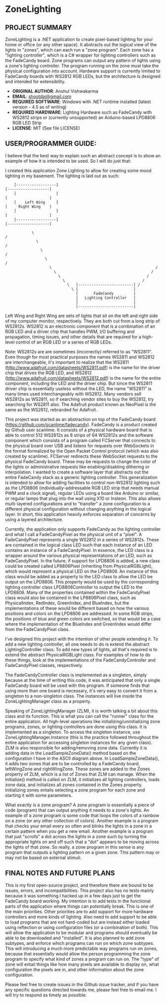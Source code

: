 ﻿# ZoneLighting

## PROJECT SUMMARY

ZoneLighting is a .NET application to create pixel-based lighting for your home or office (or any other space). It abstracts out the logical view of the lights in "zones", which can each run a "zone program". Each zone has a "lighting controller", which is a C# wrapper for lighting controllers such as the FadeCandy board. Zone programs can output any pattern of lights using a zone's lighting controller. The program running on the zone must take the physical configuration into account. Hardware support is currently limited to FadeCandy boards with WS2812 RGB LEDs, but the architecture is designed and intended for extensibility.


* **ORIGINAL AUTHOR**: Anshul Vishwakarma
* **EMAIL**: shootdaj@gmail.com
* **REQUIRED SOFTWARE**: Windows with .NET runtime installed (latest version - 4.5 as of writing)
* **REQUIRED HARDWARE**: Lighting Hardware such as FadeCandy with WS2812 strips or (currently unsupported) an Arduino-based LPD8806 RGB LED Strip
* **LICENSE**: MIT (See file LICENSE)


## USER/PROGRAMMER GUIDE:

I believe that the best way to explain such an abstract concept is to show an example of how it is intended to be used. So I will do just that:

I created this application Zone Lighting to allow for creating some mood lighting in my basement. The lighting is laid out as such:



		[------------------]												[-------------------]
		[                  ]												[					]
		[    Left Wing     ]												[	  Right Wing	]
		[                  ]												[					]
		[------------------]												[-------------------]

				\																/
				  \															  /	
					\														/
					  \													  /	
						\												/
						  \											  /
							\										/
							  \									  /
								\	[-------------------------] /
								  \	[						  ]
									[		FadeCandy 		  ]
									[	Lighting Controller   ]
									[						  ]
									[-------------------------]



Left Wing and Right Wing are sets of lights that sit on the left and right side of my computer monitor, respectively. They are both cut from a long strip of WS2812s. WS2812 is an electronic component that is a combination of an RGB LED and a driver chip that handles PWM, I/O buffering and propagation, timing issues, and other details that are required for a high-level control of an RGB LED or a series of RGB LEDs. 

Note: WS2812s are are sometimes (incorrectly) referred to as "WS2811". Even though for most practical purposes the names WS2811 and WS2812 are interchangeable, it's important to realize that the WS2811 (http://www.adafruit.com/datasheets/WS2811.pdf) is the name for the driver chip that drives the RGB LED, and WS2812 (http://www.adafruit.com/datasheets/WS2812.pdf) is the name for the entire component, including the LED and the driver chip. But since the WS2811 driver chip is essentially useless without the LED, the name "WS2811" is many times used interchangeably with WS2812. Many vendors sell WS2812s as WS2811, so if searching vendor sites to buy the WS2812, try searching for WS2811 also. The Adafruit product known as NeoPixel is the same as the WS2812, rebranded for Adafruit.

This project was started as an abstraction on top of the FadeCandy board (https://github.com/scanlime/fadecandy). FadeCandy is a product created by Github user scanlime. It consists of a physical hardware board that is able to control 512 WS2812s as 8 strips of 64 WS2812s and the software component which consists of a program called FCServer that connects to the physical board over USB and listens for requests over WebSockets in the format formalized by the Open Packet Control protocol (which was also created by scanlime). FCServer redirects these WebSocket requests to the physical FadeCandy board. These may be requests to change the color of the lights or administrative requests like enabling/disabling dithering or interpolation. I wanted to create a software layer that abstracts out the entire FadeCandy stack as a generic lighting controller. This generalization is intended to allow for adding facilities to control non-WS2812 lighting such as the LPD8806 (individually-addressable RGB LED strip that needs manual PWM and a clock signal), regular LEDs using a board like Arduino or similar, or regular lamps that plug into the wall using X10 or Insteon. This also allows multi-layered configurations and to "transfer" a zone configuration to a different physical configuration without changing anything in the logical layer. In short, this application heavily enforces separation of concerns by using a layered architecture.

Currently, the application only supports FadeCandy as the lighting controller and what I call a FadeCandyPixel as the physical unit of a "pixel". A FadeCandyPixel represents a single WS2812 in a series of WS2812s. These are contained in the logical class LED such that each instance of an LED contains an instance of a FadeCandyPixel. In essence, the LED class is a wrapper around the various physical representations of an LED, such as FadeCandyPixel. In the future, if support for LPD8806 is added, a new class could be created called LP8806Pixel (inheriting from PhysicalRGBLight), which would represent a physical LED on the LPD8806. An instance of this class would be added as a property to the LED class to allow the LED be output on the LPD8806. This property would be used by the corresponding lighting controller class LPD8806Controller to output the LED to the LPD8806. Many of the properties contained within the FadeCandyPixel class would also be contained in the LP8806Pixel class, such as PhysicalIndex, RedIndex, GreenIndex, and BlueIndex, but the implementations of these would be different based on how the various positions and colors on the LPD8806 are addressed. In some RGB strips, the positions of blue and green colors are switched, so that would be a case where the implementation of the BlueIndex and GreenIndex would differ from the FadeCandyPixel class.

I've designed this project with the intention of other people extending it. To add a new lighting controller, all one needs to do is extend the abstract LightingController class. To add new types of lights, all that's required is to extend the abstract PhysicalRGBLight class. For examples of how to do these things, look at the implementations of the FadeCandyController and FadeCandyPixel classes, respectively.

The FadeCandyController class is implemented as a singleton, simply because at the time of writing this code, it was anticipated that only a single FadeCandy board will be used with this program. If someone finds that using more than one board is necessary, it's very easy to convert it from a singleton to a non-singleton class. The instances will live inside the ZoneLightingManager class as a property.

Speaking of ZoneLightingManager (ZLM), it is worth talking a bit about this class and its function. This is what you can call the "runner" class for the entire application. All high-level operations like initializing/uninitializing zone programs, zones, or lighting controllers are done using this class. It is implemented as a singleton. To access the singleton instance, use ZoneLightingManager.Instance (this is the practice followed throughout the entire application for accessing singleton instances for any given class). ZLM is also responsible for adding/removing zone data. Currently it is adding data in the LoadSampleZoneData() method based on the configuration I have in the ASCII diagram above. In LoadSampleZoneData(), it adds two zones that are to be controlled by a FadeCandy board, leftWingZone and rightWingZone. These zones are added to the Zones property of ZLM, which is a list of Zones that ZLM can manage. When the Initialize() method is called on ZLM, it initializes all lighting controllers, loads zone data, and initializes all zones contained in the Zones property. Initializing zones entails selecting a zone program for each zone and starting it with some parameters.

What exactly is a zone program? A zone program is essentially a piece of code (program) that can output anything it needs to a zone's lights. An example of a zone program is some code that loops the colors of a rainbow on a zone (or any other collection of colors). Another example is a program that checks your email every so often and blinks the lights in a zone in a certain pattern when you get a new email. Another example is a program that just "scrolls" a dot across the lights in a zone such by turning the appropriate lights on and off such that a "dot" appears to be moving across the lights of that zone. So really, a zone program in this sense is any program that outputs a lighting pattern on a given zone. This pattern may or may not be based on external stimuli.

## FINAL NOTES AND FUTURE PLANS

This is my first open-source project, and therefore there are bound to be issues, errors, and incompatibilities. This project also has no tests mainly because it was something I hacked up in a few days just to get the FadeCandy board working. My intention is to add tests in the functional parts of the application where things can potentially break. This is one of the main priorities. Other priorities are to add support for more hardware controllers and more kinds of lighting. Also need to add support to be able to load programs that are not hard-coded but are instead either loaded using reflection or using configuration files (or a combination of both). This will allow the application to be modular and programs should eventually be able to be downloaded and "installed". It is also planned to add zone subtypes, and enforce which programs can run on which zone subtypes. This will introducing a much more predictable way programs run on zones, because that essentially would allow the person programming the zone program to specify what kind of zones a program can run on. The "type" of zone will entail things like how many pixels are available to display on, what configuration the pixels are in, and other information about the zone configuration.


Please feel free to create issues in the Github issue tracker, and if you have any specific questions directed towards me, please feel free to email me. I will try to respond as timely as possible.